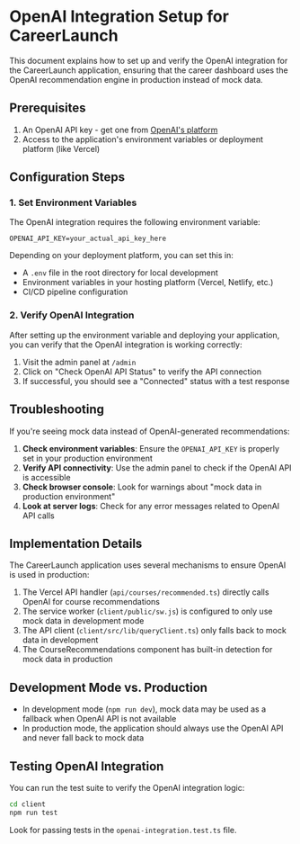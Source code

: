 # OpenAI Integration Setup for CareerLaunch

This document explains how to set up and verify the OpenAI integration for the CareerLaunch application, ensuring that the career dashboard uses the OpenAI recommendation engine in production instead of mock data.

## Prerequisites

1. An OpenAI API key - get one from [OpenAI's platform](https://platform.openai.com)
2. Access to the application's environment variables or deployment platform (like Vercel)

## Configuration Steps

### 1. Set Environment Variables

The OpenAI integration requires the following environment variable:

```
OPENAI_API_KEY=your_actual_api_key_here
```

Depending on your deployment platform, you can set this in:

- A `.env` file in the root directory for local development
- Environment variables in your hosting platform (Vercel, Netlify, etc.)
- CI/CD pipeline configuration

### 2. Verify OpenAI Integration

After setting up the environment variable and deploying your application, you can verify that the OpenAI integration is working correctly:

1. Visit the admin panel at `/admin` 
2. Click on "Check OpenAI API Status" to verify the API connection
3. If successful, you should see a "Connected" status with a test response

## Troubleshooting

If you're seeing mock data instead of OpenAI-generated recommendations:

1. **Check environment variables**: Ensure the `OPENAI_API_KEY` is properly set in your production environment
2. **Verify API connectivity**: Use the admin panel to check if the OpenAI API is accessible
3. **Check browser console**: Look for warnings about "mock data in production environment"
4. **Look at server logs**: Check for any error messages related to OpenAI API calls

## Implementation Details

The CareerLaunch application uses several mechanisms to ensure OpenAI is used in production:

1. The Vercel API handler (`api/courses/recommended.ts`) directly calls OpenAI for course recommendations
2. The service worker (`client/public/sw.js`) is configured to only use mock data in development mode
3. The API client (`client/src/lib/queryClient.ts`) only falls back to mock data in development
4. The CourseRecommendations component has built-in detection for mock data in production

## Development Mode vs. Production

- In development mode (`npm run dev`), mock data may be used as a fallback when OpenAI API is not available
- In production mode, the application should always use the OpenAI API and never fall back to mock data

## Testing OpenAI Integration

You can run the test suite to verify the OpenAI integration logic:

```bash
cd client
npm run test
```

Look for passing tests in the `openai-integration.test.ts` file. 